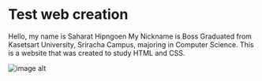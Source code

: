# Test web creation
<P>Hello, my name is Saharat Hipngoen My Nickname is Boss Graduated from Kasetsart University, Sriracha Campus, majoring in Computer Science. This is a website that was created to study HTML and CSS.</P>

![image alt](https://github.com/bbbbBoss/Test/blob/main/Screenshot%202025-06-17%20220946.png?raw=true)
